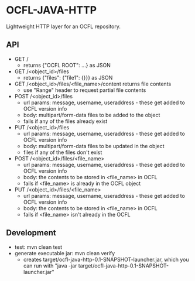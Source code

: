 OCFL-JAVA-HTTP
==============

Lightweight HTTP layer for an OCFL repository.

API
---
- GET /
    - returns {"OCFL ROOT": ...} as JSON
- GET /<object_id>/files
    - returns {"files": {"file1": {}}} as JSON
- GET /<object_id>/files/<file_name>/content returns file contents
    - use "Range" header to request partial file contents
- POST /<object_id>/files
    - url params: message, username, useraddress - these get added to OCFL version info
    - body: multipart/form-data files to be added to the object
    - fails if any of the files already exist
- PUT /<object_id>/files
    - url params: message, username, useraddress - these get added to OCFL version info
    - body: multipart/form-data files to be updated in the object
    - files if any of the files don't exist
- POST /<object_id>/files/<file_name>
    - url params: message, username, useraddress - these get added to OCFL version info
    - body: the contents to be stored in <file_name> in OCFL
    - fails if <file_name> is already in the OCFL object
- PUT /<object_id>/files/<file_name>
    - url params: message, username, useraddress - these get added to OCFL version info
    - body: the contents to be stored in <file_name> in OCFL
    - fails if <file_name> isn't already in the OCFL

Development
-----------
- test: mvn clean test
- generate executable jar: mvn clean verify
  - creates target/ocfl-java-http-0.1-SNAPSHOT-launcher.jar, which you can run with "java -jar target/ocfl-java-http-0.1-SNAPSHOT-launcher.jar"
